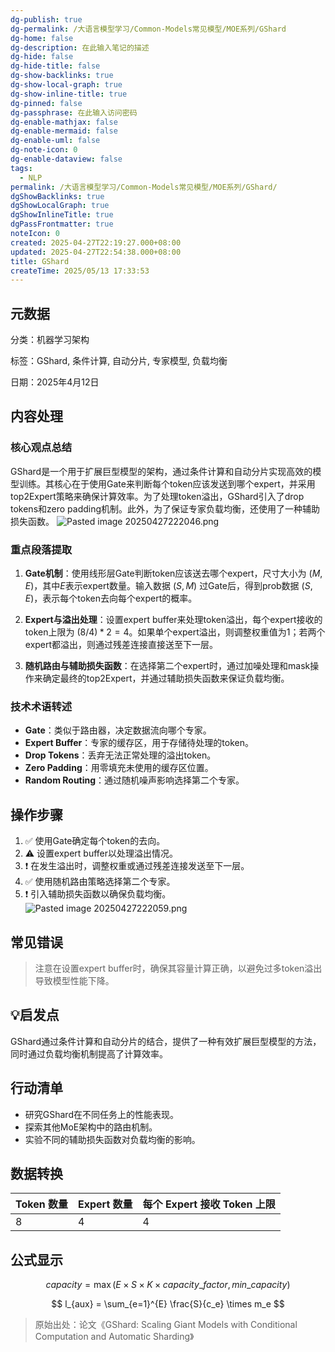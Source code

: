 ```yaml
---
dg-publish: true
dg-permalink: /大语言模型学习/Common-Models常见模型/MOE系列/GShard
dg-home: false
dg-description: 在此输入笔记的描述
dg-hide: false
dg-hide-title: false
dg-show-backlinks: true
dg-show-local-graph: true
dg-show-inline-title: true
dg-pinned: false
dg-passphrase: 在此输入访问密码
dg-enable-mathjax: false
dg-enable-mermaid: false
dg-enable-uml: false
dg-note-icon: 0
dg-enable-dataview: false
tags:
  - NLP
permalink: /大语言模型学习/Common-Models常见模型/MOE系列/GShard/
dgShowBacklinks: true
dgShowLocalGraph: true
dgShowInlineTitle: true
dgPassFrontmatter: true
noteIcon: 0
created: 2025-04-27T22:19:27.000+08:00
updated: 2025-04-27T22:54:38.000+08:00
title: GShard
createTime: 2025/05/13 17:33:53
---
```




## 元数据
分类：机器学习架构

标签：GShard, 条件计算, 自动分片, 专家模型, 负载均衡

日期：2025年4月12日



## 内容处理

### 核心观点总结
GShard是一个用于扩展巨型模型的架构，通过条件计算和自动分片实现高效的模型训练。其核心在于使用Gate来判断每个token应该发送到哪个expert，并采用top2Expert策略来确保计算效率。为了处理token溢出，GShard引入了drop tokens和zero padding机制。此外，为了保证专家负载均衡，还使用了一种辅助损失函数。
![Pasted image 20250427222046.png](/img/user/%E9%99%84%E4%BB%B6/Pasted%20image%2020250427222046.png)


### 重点段落提取
1. **Gate机制**：使用线形层Gate判断token应该送去哪个expert，尺寸大小为 $(M, E)$，其中$E$表示expert数量。输入数据 $(S, M)$ 过Gate后，得到prob数据 $(S, E)$，表示每个token去向每个expert的概率。

2. **Expert与溢出处理**：设置expert buffer来处理token溢出，每个expert接收的token上限为 $(8/4)*2 = 4$。如果单个expert溢出，则调整权重值为1；若两个expert都溢出，则通过残差连接直接送至下一层。

3. **随机路由与辅助损失函数**：在选择第二个expert时，通过加噪处理和mask操作来确定最终的top2Expert，并通过辅助损失函数来保证负载均衡。


### 技术术语转述
- **Gate**：类似于路由器，决定数据流向哪个专家。
- **Expert Buffer**：专家的缓存区，用于存储待处理的token。
- **Drop Tokens**：丢弃无法正常处理的溢出token。
- **Zero Padding**：用零填充未使用的缓存区位置。
- **Random Routing**：通过随机噪声影响选择第二个专家。



## 操作步骤
1. ✅ 使用Gate确定每个token的去向。
2. ⚠ 设置expert buffer以处理溢出情况。
3. ❗ 在发生溢出时，调整权重或通过残差连接发送至下一层。
4. ✅ 使用随机路由策略选择第二个专家。
5. ❗ 引入辅助损失函数以确保负载均衡。
![Pasted image 20250427222059.png](/img/user/%E9%99%84%E4%BB%B6/Pasted%20image%2020250427222059.png)



## 常见错误
> 注意在设置expert buffer时，确保其容量计算正确，以避免过多token溢出导致模型性能下降。



## 💡启发点
GShard通过条件计算和自动分片的结合，提供了一种有效扩展巨型模型的方法，同时通过负载均衡机制提高了计算效率。



## 行动清单
- 研究GShard在不同任务上的性能表现。
- 探索其他MoE架构中的路由机制。
- 实验不同的辅助损失函数对负载均衡的影响。



## 数据转换
| Token 数量 | Expert 数量 | 每个 Expert 接收 Token 上限 |
|------------|-------------|-----------------------------|
| 8          | 4           | 4                           |



## 公式显示
$$
capacity = \max(E \times S \times K \times capacity\_factor, min\_capacity)
$$

$$
l_{aux} = \sum_{e=1}^{E} \frac{S}{c_e} \times m_e
$$

> 原始出处：论文《GShard: Scaling Giant Models with Conditional Computation and Automatic Sharding》
